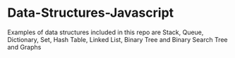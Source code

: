 # Data-Structures-Javascript
Examples of data structures included in this repo are Stack, Queue, Dictionary, Set, Hash Table, Linked List, Binary Tree and Binary Search Tree and Graphs
